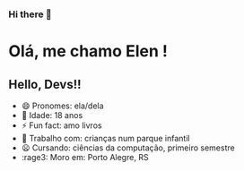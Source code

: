 ### Hi there 👋





# Olá, me chamo Elen !
## Hello, Devs!!

- 😄 Pronomes: ela/dela
- :space_invader: Idade: 18 anos
- ⚡ Fun fact: amo livros
- :balloon: Trabalho com: crianças num parque infantil
- :frowning: Cursando: ciências da computação, primeiro semestre
- :rage3: Moro em: Porto Alegre, RS


